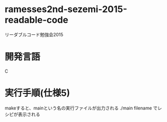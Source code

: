 # ramesses2nd-sezemi-2015-readable-code
リーダブルコード勉強会2015

# 開発言語
C

# 実行手順(仕様5)
makeすると、mainという名の実行ファイルが出力される
./main filename
でレシピが表示される		